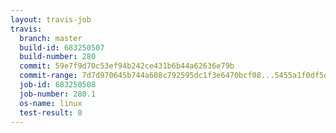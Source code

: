 ```yaml
---
layout: travis-job
travis:
  branch: master
  build-id: 683250507
  build-number: 280
  commit: 59e7f9d70c53ef94b242ce431b6b44a62636e79b
  commit-range: 7d7d970645b744a608c792595dc1f3e6470bcf08...5455a1f0df5d25e6763d27b328b8245316342357
  job-id: 683250508
  job-number: 280.1
  os-name: linux
  test-result: 0
---
```

